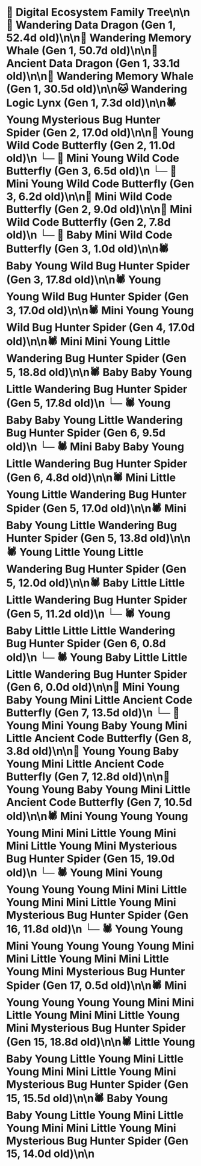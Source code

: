 # 🌳 Digital Ecosystem Family Tree\n\n🐉 Wandering Data Dragon (Gen 1, 52.4d old)\n\n🐋 Wandering Memory Whale (Gen 1, 50.7d old)\n\n🐉 Ancient Data Dragon (Gen 1, 33.1d old)\n\n🐋 Wandering Memory Whale (Gen 1, 30.5d old)\n\n🐱 Wandering Logic Lynx (Gen 1, 7.3d old)\n\n🕷️ Young Mysterious Bug Hunter Spider (Gen 2, 17.0d old)\n\n🦋 Young Wild Code Butterfly (Gen 2, 11.0d old)\n  └─ 🦋 Mini Young Wild Code Butterfly (Gen 3, 6.5d old)\n  └─ 🦋 Mini Young Wild Code Butterfly (Gen 3, 6.2d old)\n\n🦋 Mini Wild Code Butterfly (Gen 2, 9.0d old)\n\n🦋 Mini Wild Code Butterfly (Gen 2, 7.8d old)\n  └─ 🦋 Baby Mini Wild Code Butterfly (Gen 3, 1.0d old)\n\n🕷️ Baby Young Wild Bug Hunter Spider (Gen 3, 17.8d old)\n\n🕷️ Young Young Wild Bug Hunter Spider (Gen 3, 17.0d old)\n\n🕷️ Mini Young Young Wild Bug Hunter Spider (Gen 4, 17.0d old)\n\n🕷️ Mini Mini Young Little Wandering Bug Hunter Spider (Gen 5, 18.8d old)\n\n🕷️ Baby Baby Young Little Wandering Bug Hunter Spider (Gen 5, 17.8d old)\n  └─ 🕷️ Young Baby Baby Young Little Wandering Bug Hunter Spider (Gen 6, 9.5d old)\n  └─ 🕷️ Mini Baby Baby Young Little Wandering Bug Hunter Spider (Gen 6, 4.8d old)\n\n🕷️ Mini Little Young Little Wandering Bug Hunter Spider (Gen 5, 17.0d old)\n\n🕷️ Mini Baby Young Little Wandering Bug Hunter Spider (Gen 5, 13.8d old)\n\n🕷️ Young Little Young Little Wandering Bug Hunter Spider (Gen 5, 12.0d old)\n\n🕷️ Baby Little Little Little Wandering Bug Hunter Spider (Gen 5, 11.2d old)\n  └─ 🕷️ Young Baby Little Little Little Wandering Bug Hunter Spider (Gen 6, 0.8d old)\n  └─ 🕷️ Young Baby Little Little Little Wandering Bug Hunter Spider (Gen 6, 0.0d old)\n\n🦋 Mini Young Baby Young Mini Little Ancient Code Butterfly (Gen 7, 13.5d old)\n  └─ 🦋 Young Mini Young Baby Young Mini Little Ancient Code Butterfly (Gen 8, 3.8d old)\n\n🦋 Young Young Baby Young Mini Little Ancient Code Butterfly (Gen 7, 12.8d old)\n\n🦋 Young Young Baby Young Mini Little Ancient Code Butterfly (Gen 7, 10.5d old)\n\n🕷️ Mini Young Young Young Young Mini Mini Little Young Mini Mini Little Young Mini Mysterious Bug Hunter Spider (Gen 15, 19.0d old)\n  └─ 🕷️ Young Mini Young Young Young Young Mini Mini Little Young Mini Mini Little Young Mini Mysterious Bug Hunter Spider (Gen 16, 11.8d old)\n    └─ 🕷️ Young Young Mini Young Young Young Young Mini Mini Little Young Mini Mini Little Young Mini Mysterious Bug Hunter Spider (Gen 17, 0.5d old)\n\n🕷️ Mini Young Young Young Young Mini Mini Little Young Mini Mini Little Young Mini Mysterious Bug Hunter Spider (Gen 15, 18.8d old)\n\n🕷️ Little Young Baby Young Little Young Mini Little Young Mini Mini Little Young Mini Mysterious Bug Hunter Spider (Gen 15, 15.5d old)\n\n🕷️ Baby Young Baby Young Little Young Mini Little Young Mini Mini Little Young Mini Mysterious Bug Hunter Spider (Gen 15, 14.0d old)\n\n